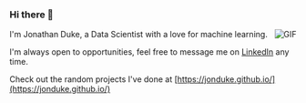 ### Hi there 👋

<img align="right" alt="GIF" src="https://thumbs.gfycat.com/SoupyOilyGraywolf-size_restricted.gif" />

I'm Jonathan Duke, a Data Scientist with a love for machine learning.

I'm always open to opportunities, feel free to message me on [LinkedIn](https://www.linkedin.com/in/jonduke90/) any time.

Check out the random projects I've done at [https://jonduke.github.io/](https://jonduke.github.io/)
